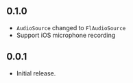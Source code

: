 ## 0.1.0

* `AudioSource` changed to `FlAudioSource`
* Support iOS microphone recording

## 0.0.1

* Initial release.
